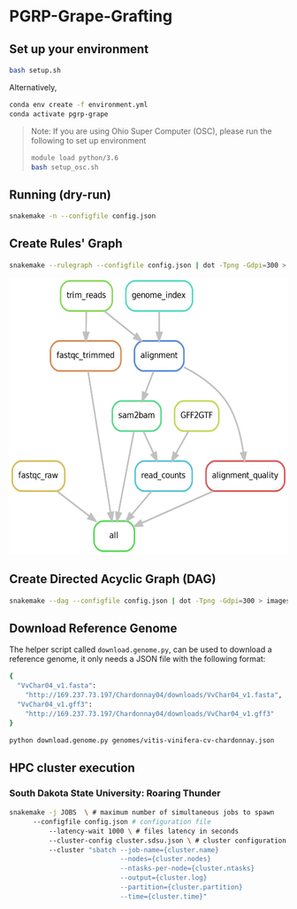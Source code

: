 # PGRP-Grape-Grafting

## Set up your environment
```bash
bash setup.sh
```

Alternatively,
```bash
conda env create -f environment.yml
conda activate pgrp-grape
```

> Note: If you are using Ohio Super Computer (OSC), please run the following to set up environment
> ```bash
> module load python/3.6
> bash setup_osc.sh
> ```

## Running (dry-run)
```bash
snakemake -n --configfile config.json
```

## Create Rules' Graph
```bash
snakemake --rulegraph --configfile config.json | dot -Tpng -Gdpi=300 > images/rule-graph.png
```

<img src="images/rule-graph.png" height="500" />

## Create Directed Acyclic Graph (DAG)
```bash
snakemake --dag --configfile config.json | dot -Tpng -Gdpi=300 > images/dag.png
```

## Download Reference Genome
The helper script called `download.genome.py`, can be used to download a reference genome, it only needs a JSON file with the following format:
```bash
{
  "VvChar04_v1.fasta":
    "http://169.237.73.197/Chardonnay04/downloads/VvChar04_v1.fasta",
  "VvChar04_v1.gff3":
    "http://169.237.73.197/Chardonnay04/downloads/VvChar04_v1.gff3"
}
```

```bash
python download.genome.py genomes/vitis-vinifera-cv-chardonnay.json
```

## HPC cluster execution
### South Dakota State University: Roaring Thunder
```bash
snakemake -j JOBS  \ # maximum number of simultaneous jobs to spawn
	  --configfile config.json # configuration file
          --latency-wait 1000 \ # files latency in seconds
          --cluster-config cluster.sdsu.json \ # cluster configuration file
          --cluster "sbatch --job-name={cluster.name} 
                            --nodes={cluster.nodes} 
                            --ntasks-per-node={cluster.ntasks} 
                            --output={cluster.log} 
                            --partition={cluster.partition} 
                            --time={cluster.time}"
``` 
